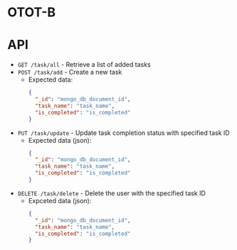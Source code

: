 # OTOT-B

# API

- `GET /task/all` - Retrieve a list of added tasks
- `POST /task/add` - Create a new task
  - Expected data:
    ```json
    {
      "_id": "mongo_db_document_id",
      "task_name": "task_name",
      "is_completed": "is_completed"
    }
    ```
- `PUT /task/update` - Update task completion status with specified task ID
  - Expected data (json):
    ```json
    {
      "_id": "mongo_db_document_id",
      "task_name": "task_name",
      "is_completed": "is_completed"
    }
    ```
- `DELETE /task/delete` - Delete the user with the specified task ID
  - Expceted data (json):
    ```json
    {
      "_id": "mongo_db_document_id",
      "task_name": "task_name",
      "is_completed": "is_completed"
    }
    ```
